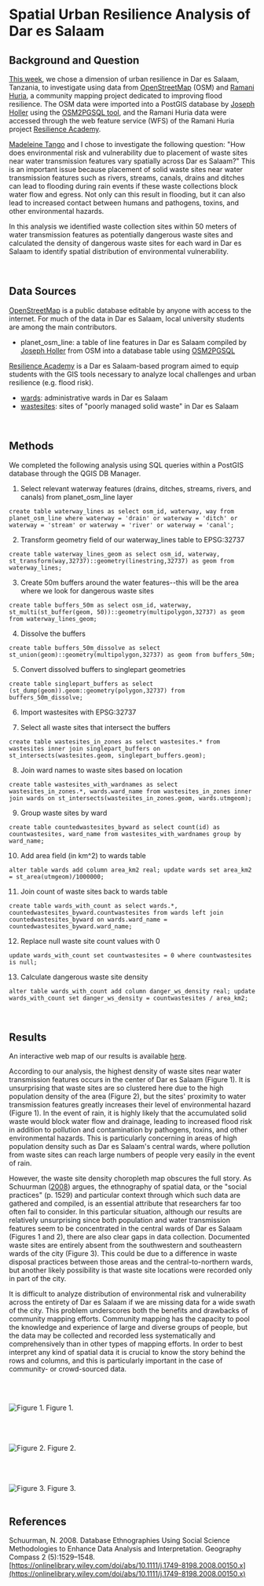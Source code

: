 # Spatial Urban Resilience Analysis of Dar es Salaam

## Background and Question

[This week](https://gis4dev.github.io/lessons/06b_UrbanResilience.html), we chose a dimension of urban resilience in Dar es Salaam, Tanzania, to investigate using data from [OpenStreetMap](https://www.openstreetmap.org/) (OSM) and [Ramani Huria](https://ramanihuria.org/en/), a community mapping project dedicated to improving flood resilience. The OSM data were imported into a PostGIS database by [Joseph Holler](https://www.josephholler.com/) using the [OSM2PGSQL tool](https://osm2pgsql.org/), and the Ramani Huria data were accessed through the web feature service (WFS) of the Ramani Huria project [Resilience Academy](https://resilienceacademy.ac.tz/data/).

[Madeleine Tango](https://mtango99.github.io/) and I chose to investigate the following question: "How does environmental risk and vulnerability due to placement of waste sites near water transmission features vary spatially across Dar es Salaam?" This is an important issue because placement of solid waste sites near water transmission features such as rivers, streams, canals, drains and ditches can lead to flooding during rain events if these waste collections block water flow and egress. Not only can this result in flooding, but it can also lead to increased contact between humans and pathogens, toxins, and other environmental hazards.

In this analysis we identified waste collection sites within 50 meters of water transmission features as potentially dangerous waste sites and calculated the density of dangerous waste sites for each ward in Dar es Salaam to identify spatial distribution of environmental vulnerability.

<br />

## Data Sources

[OpenStreetMap](https://www.openstreetmap.org/) is a public database editable by anyone with access to the internet. For much of the data in Dar es Salaam, local university students are among the main contributors.
- planet_osm_line: a table of line features in Dar es Salaam compiled by [Joseph Holler](https://www.josephholler.com/) from OSM into a database table using [OSM2PGSQL](https://osm2pgsql.org/)

[Resilience Academy](https://resilienceacademy.ac.tz/) is a Dar es Salaam-based program aimed to equip students with the GIS tools necessary to analyze local challenges and urban resilience (e.g. flood risk).
- [wards](https://geonode.resilienceacademy.ac.tz/layers/geonode_data:geonode:dar_es_salaam_administrative_wards): administrative wards in Dar es Salaam
- [wastesites](https://geonode.resilienceacademy.ac.tz/layers/geonode_data:geonode:dar_es_salaam_trash_data): sites of "poorly managed solid waste" in Dar es Salaam

<br />

## Methods

We completed the following analysis using SQL queries within a PostGIS database through the QGIS DB Manager.

1. Select relevant waterway features (drains, ditches, streams, rivers, and canals) from planet_osm_line layer

`create table waterway_lines as
select osm_id, waterway, way from planet_osm_line
where waterway = 'drain' or waterway = 'ditch' or waterway = 'stream' or waterway = 'river' or waterway = 'canal';`

2. Transform geometry field of our waterway_lines table to EPSG:32737

`create table waterway_lines_geom as
select osm_id, waterway, st_transform(way,32737)::geometry(linestring,32737) as geom
from waterway_lines;`

3. Create 50m buffers around the water features--this will be the area where we look for dangerous waste sites

`create table buffers_50m as
select osm_id, waterway, st_multi(st_buffer(geom, 50))::geometry(multipolygon,32737) as geom from waterway_lines_geom;`

4. Dissolve the buffers

`create table buffers_50m_dissolve as
select st_union(geom)::geometry(multipolygon,32737) as geom
from buffers_50m;`

5. Convert dissolved buffers to singlepart geometries

`create table singlepart_buffers as
select (st_dump(geom)).geom::geometry(polygon,32737) from buffers_50m_dissolve;`

6. Import wastesites with EPSG:32737

7. Select all waste sites that intersect the buffers

`create table wastesites_in_zones as
select wastesites.*
from wastesites inner join singlepart_buffers
on st_intersects(wastesites.geom, singlepart_buffers.geom);`

8. Join ward names to waste sites based on location

`create table wastesites_with_wardnames as
select wastesites_in_zones.*, wards.ward_name
from wastesites_in_zones inner join wards
on st_intersects(wastesites_in_zones.geom, wards.utmgeom);`

9. Group waste sites by ward

`create table countedwastesites_byward as
select count(id) as countwastesites, ward_name
from wastesites_with_wardnames group by ward_name;`

10. Add area field (in km^2) to wards table

`alter table wards add column area_km2 real;
update wards set area_km2 = st_area(utmgeom)/1000000;`

11. Join count of waste sites back to wards table

`create table wards_with_count as
select wards.*, countedwastesites_byward.countwastesites
from wards left join countedwastesites_byward
on wards.ward_name = countedwastesites_byward.ward_name;`

12. Replace null waste site count values with 0

`update wards_with_count
set countwastesites = 0
where countwastesites is null;`


13. Calculate dangerous waste site density

`alter table wards_with_count add column danger_ws_density real;
update wards_with_count set danger_ws_density = countwastesites / area_km2;`

<br />

## Results

An interactive web map of our results is available [here](https://mtango99.github.io/dsm/assets/#11/-6.7925/39.2333).

According to our analysis, the highest density of waste sites near water transmission features occurs in the center of Dar es Salaam (Figure 1). It is unsurprising that waste sites are so clustered here due to the high population density of the area (Figure 2), but the sites' proximity to water transmission features greatly increases their level of environmental hazard (Figure 1). In the event of rain, it is highly likely that the accumulated solid waste would block water flow and drainage, leading to increased flood risk in addition to pollution and contamination by pathogens, toxins, and other environmental hazards. This is particularly concerning in areas of high population density such as Dar es Salaam's central wards, where pollution from waste sites can reach large numbers of people very easily in the event of rain.

However, the waste site density choropleth map obscures the full story. As Schuurman ([2008](https://onlinelibrary.wiley.com/doi/abs/10.1111/j.1749-8198.2008.00150.x)) argues, the ethnography of spatial data, or the "social practices" (p. 1529) and particular context through which such data are gathered and compiled, is an essential attribute that researchers far too often fail to consider. In this particular situation, although our results are relatively unsurprising since both population and water transmission features seem to be concentrated in the central wards of Dar es Salaam (Figures 1 and 2), there are also clear gaps in data collection. Documented waste sites are entirely absent from the southwestern and southeastern wards of the city (Figure 3). This could be due to a difference in waste disposal practices between those areas and the central-to-northern wards, but another likely
possibility is that waste site locations were recorded only in part of the city.

It is difficult to analyze distribution of environmental risk and vulnerability across the entirety of Dar es Salaam if we are missing data for a wide swath of the city. This problem underscores both the benefits and drawbacks of community mapping efforts. Community mapping has the capacity to pool the knowledge and experience of large and diverse groups of people, but the data may be collected and recorded less systematically and comprehensively than in other types of mapping efforts. In order to best interpret any kind of spatial data it is crucial to know the story behind the rows and columns, and this is particularly important in the case of community- or crowd-sourced data.

<br /><br />

![Figure 1.](assets/wastesite_density.jpg)
Figure 1. <br /><br /><br /><br />

![Figure 2.](assets/wastesite_locations.jpg)
Figure 2. <br /><br /><br /><br />

![Figure 3.](assets/pop_density.jpg)
Figure 3. <br /><br />

## References
Schuurman, N. 2008. Database Ethnographies Using Social Science Methodologies to Enhance Data Analysis and Interpretation. Geography Compass 2 (5):1529–1548. [https://onlinelibrary.wiley.com/doi/abs/10.1111/j.1749-8198.2008.00150.x](https://onlinelibrary.wiley.com/doi/abs/10.1111/j.1749-8198.2008.00150.x)
